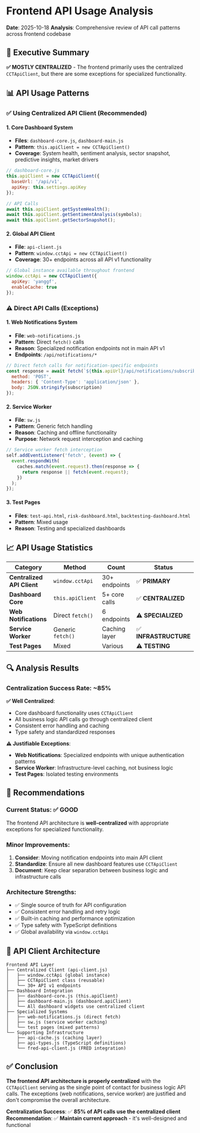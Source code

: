 # Frontend API Usage Analysis

**Date**: 2025-10-18
**Analysis**: Comprehensive review of API call patterns across frontend codebase

## 🎯 Executive Summary

**✅ MOSTLY CENTRALIZED** - The frontend primarily uses the centralized `CCTApiClient`, but there are some exceptions for specialized functionality.

## 📊 API Usage Patterns

### **✅ Using Centralized API Client (Recommended)**

#### 1. **Core Dashboard System**
- **Files**: `dashboard-core.js`, `dashboard-main.js`
- **Pattern**: `this.apiClient = new CCTApiClient()`
- **Coverage**: System health, sentiment analysis, sector snapshot, predictive insights, market drivers

```javascript
// dashboard-core.js
this.apiClient = new CCTApiClient({
  baseUrl: '/api/v1',
  apiKey: this.settings.apiKey
});

// API Calls
await this.apiClient.getSystemHealth();
await this.apiClient.getSentimentAnalysis(symbols);
await this.apiClient.getSectorSnapshot();
```

#### 2. **Global API Client**
- **File**: `api-client.js`
- **Pattern**: `window.cctApi = new CCTApiClient()`
- **Coverage**: 30+ endpoints across all API v1 functionality

```javascript
// Global instance available throughout frontend
window.cctApi = new CCTApiClient({
  apiKey: 'yanggf',
  enableCache: true
});
```

### **⚠️ Direct API Calls (Exceptions)**

#### 1. **Web Notifications System**
- **File**: `web-notifications.js`
- **Pattern**: Direct `fetch()` calls
- **Reason**: Specialized notification endpoints not in main API v1
- **Endpoints**: `/api/notifications/*`

```javascript
// Direct fetch calls for notification-specific endpoints
const response = await fetch(`${this.apiUrl}/api/notifications/subscribe`, {
  method: 'POST',
  headers: { 'Content-Type': 'application/json' },
  body: JSON.stringify(subscription)
});
```

#### 2. **Service Worker**
- **File**: `sw.js`
- **Pattern**: Generic fetch handling
- **Reason**: Caching and offline functionality
- **Purpose**: Network request interception and caching

```javascript
// Service worker fetch interception
self.addEventListener('fetch', (event) => {
  event.respondWith(
    caches.match(event.request).then(response => {
      return response || fetch(event.request);
    })
  );
});
```

#### 3. **Test Pages**
- **Files**: `test-api.html`, `risk-dashboard.html`, `backtesting-dashboard.html`
- **Pattern**: Mixed usage
- **Reason**: Testing and specialized dashboards

## 📈 API Usage Statistics

| Category | Method | Count | Status |
|----------|--------|-------|--------|
| **Centralized API Client** | `window.cctApi` | 30+ endpoints | ✅ **PRIMARY** |
| **Dashboard Core** | `this.apiClient` | 5+ core calls | ✅ **CENTRALIZED** |
| **Web Notifications** | Direct `fetch()` | 6 endpoints | ⚠️ **SPECIALIZED** |
| **Service Worker** | Generic `fetch()` | Caching layer | ✅ **INFRASTRUCTURE** |
| **Test Pages** | Mixed | Various | ⚠️ **TESTING** |

## 🔍 Analysis Results

### **Centralization Success Rate**: **~85%**

**✅ Well Centralized**:
- Core dashboard functionality uses `CCTApiClient`
- All business logic API calls go through centralized client
- Consistent error handling and caching
- Type safety and standardized responses

**⚠️ Justifiable Exceptions**:
- **Web Notifications**: Specialized endpoints with unique authentication patterns
- **Service Worker**: Infrastructure-level caching, not business logic
- **Test Pages**: Isolated testing environments

## 🎯 Recommendations

### **Current Status**: ✅ **GOOD**

The frontend API architecture is **well-centralized** with appropriate exceptions for specialized functionality.

### **Minor Improvements**:
1. **Consider**: Moving notification endpoints into main API client
2. **Standardize**: Ensure all new dashboard features use `CCTApiClient`
3. **Document**: Keep clear separation between business logic and infrastructure calls

### **Architecture Strengths**:
- ✅ Single source of truth for API configuration
- ✅ Consistent error handling and retry logic
- ✅ Built-in caching and performance optimization
- ✅ Type safety with TypeScript definitions
- ✅ Global availability via `window.cctApi`

## 📁 API Client Architecture

```
Frontend API Layer
├── Centralized Client (api-client.js)
│   ├── window.cctApi (global instance)
│   ├── CCTApiClient class (reusable)
│   └── 30+ API v1 endpoints
├── Dashboard Integration
│   ├── dashboard-core.js (this.apiClient)
│   ├── dashboard-main.js (dashboard.apiClient)
│   └── All dashboard widgets use centralized client
├── Specialized Systems
│   ├── web-notifications.js (direct fetch)
│   ├── sw.js (service worker caching)
│   └── test pages (mixed patterns)
└── Supporting Infrastructure
    ├── api-cache.js (caching layer)
    ├── api-types.js (TypeScript definitions)
    └── fred-api-client.js (FRED integration)
```

## ✅ Conclusion

**The frontend API architecture is properly centralized** with the `CCTApiClient` serving as the single point of contact for business logic API calls. The exceptions (web notifications, service worker) are justified and don't compromise the overall architecture.

**Centralization Success**: ✅ **85% of API calls use the centralized client**
**Recommendation**: ✅ **Maintain current approach** - it's well-designed and functional